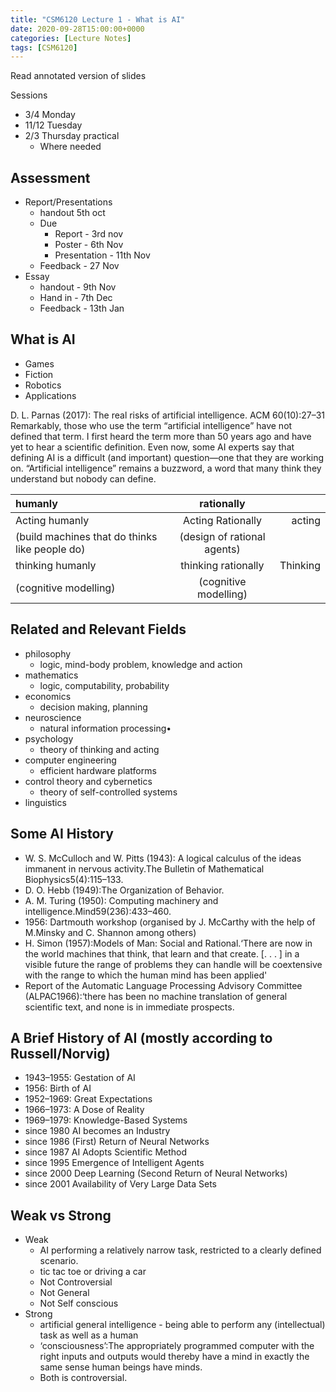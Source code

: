 ```yaml
---
title: "CSM6120 Lecture 1 - What is AI"
date: 2020-09-28T15:00:00+0000
categories: [Lecture Notes]
tags: [CSM6120]
---
```


Read annotated version of slides

Sessions

* 3/4 Monday
* 11/12 Tuesday
* 2/3 Thursday practical
  * Where needed

## Assessment

* Report/Presentations
  * handout 5th oct
  * Due
    * Report - 3rd nov
    * Poster - 6th Nov
    * Presentation - 11th Nov
  * Feedback - 27 Nov
* Essay 
  * handout - 9th Nov
  * Hand in - 7th Dec
  * Feedback - 13th Jan
  
## What is AI

* Games
* Fiction
* Robotics
* Applications

D. L. Parnas (2017): The real risks of artificial intelligence.
ACM 60(10):27–31 Remarkably, those who use the term “artificial intelligence” have not defined that term.
I first heard the term more than 50 years ago and have yet to hear a scientific definition.
Even now, some AI experts say that defining AI is a difficult (and important) question—one that they are working on.
“Artificial intelligence” remains a buzzword, a word that many think they understand but nobody can define.

| humanly| rationally||
|:---|:---:|---:|
|Acting humanly | Acting Rationally|acting|
|(build machines that do thinks like people do)|(design of rational agents)||
|thinking humanly|thinking rationally|Thinking|
|(cognitive modelling)|(cognitive modelling)|

## Related and Relevant Fields

* philosophy
  * logic, mind-body problem, knowledge and action
* mathematics
  * logic, computability, probability
* economics
  * decision making, planning
* neuroscience
  * natural information processing•
* psychology
  * theory of thinking and acting
* computer engineering
  * efficient hardware platforms
* control theory and cybernetics
  * theory of self-controlled systems
* linguistics

## Some AI History

* W. S. McCulloch and W. Pitts (1943): A logical calculus of the   ideas immanent in nervous activity.The Bulletin of Mathematical Biophysics5(4):115–133.
* D. O. Hebb (1949):The Organization of Behavior.
* A. M. Turing (1950): Computing machinery and intelligence.Mind59(236):433–460.
* 1956: Dartmouth workshop (organised by J. McCarthy with the help of M.Minsky and C. Shannon among others)
* H. Simon (1957):Models of Man:  Social and Rational.‘There are now in the world machines that think, that learn and that create. [. . . ] in a visible future the range of problems they can handle will be coextensive with the range to which the human mind has been applied'
* Report of the Automatic Language Processing Advisory Committee (ALPAC1966):‘there has been no machine translation of general scientific text, and none is in immediate prospects.

## A Brief History of AI (mostly according to Russell/Norvig)

* 1943–1955: Gestation of AI
* 1956: Birth of AI
* 1952–1969: Great Expectations
* 1966–1973: A Dose of Reality
* 1969–1979: Knowledge-Based Systems
* since 1980 AI becomes an Industry
* since 1986 (First) Return of Neural Networks
* since 1987 AI Adopts Scientific Method
* since 1995 Emergence of Intelligent Agents
* since 2000 Deep Learning (Second Return of Neural Networks)
* since 2001 Availability of Very Large Data Sets

## Weak vs Strong

* Weak
  * AI performing a relatively narrow task, restricted to a clearly defined scenario.
  * tic tac toe or driving a car
  * Not Controversial
  * Not General
  * Not Self conscious
* Strong
  * artificial general intelligence - being able to perform any (intellectual) task as well as a human
  * ‘consciousness’:The appropriately programmed computer with the right inputs and outputs would thereby have a mind in exactly the same sense human beings have minds.
  * Both is controversial.
